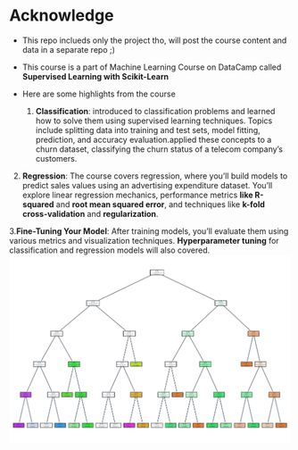 # Acknowledge 
- This repo inclueds only the project tho, will post the course content and data in a separate repo ;) 
- This course is a part of Machine Learning Course on DataCamp called **Supervised Learning with Scikit-Learn**
- Here are some highlights from the course

  1. **Classification**: introduced to classification problems and learned how to solve them using supervised learning techniques. Topics include splitting data into training and test sets, model fitting, prediction, and accuracy evaluation.applied these concepts to a churn dataset, classifying the churn status of a telecom company’s customers.
 
 2. **Regression**: The course covers regression, where you’ll build models to predict sales values using an advertising expenditure dataset. You’ll explore linear regression mechanics, performance metrics **like R-squared** and **root mean squared error**, and techniques like **k-fold cross-validation** and **regularization**.

  3.**Fine-Tuning Your Model**: After training models, you’ll evaluate them using various metrics and visualization techniques. **Hyperparameter tuning** for classification and regression models will also covered.
![Decision Tree with Max Depth = 5](https://github.com/ayagamal1512/Crops-ML-Classification-Project/blob/main/download%20(1).png)
